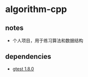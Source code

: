 # algorithm-cpp
## notes
* 个人项目，用于练习算法和数据结构
## dependencies
* [gtest 1.8.0](https://github.com/google/googletest/tree/release-1.8.0)
